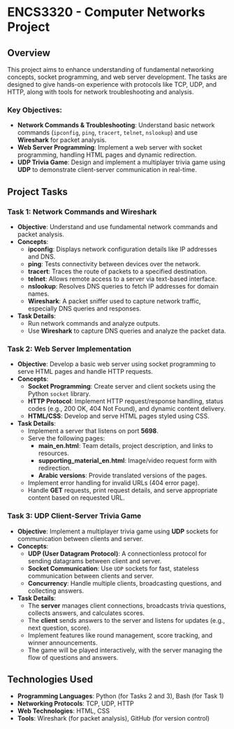 # ENCS3320 - Computer Networks Project

## Overview

This project aims to enhance understanding of fundamental networking concepts, socket programming, and web server development. The tasks are designed to give hands-on experience with protocols like TCP, UDP, and HTTP, along with tools for network troubleshooting and analysis.

### Key Objectives:
- **Network Commands & Troubleshooting**: Understand basic network commands (`ipconfig`, `ping`, `tracert`, `telnet`, `nslookup`) and use **Wireshark** for packet analysis.
- **Web Server Programming**: Implement a web server with socket programming, handling HTML pages and dynamic redirection.
- **UDP Trivia Game**: Design and implement a multiplayer trivia game using **UDP** to demonstrate client-server communication in real-time.

## Project Tasks

### Task 1: Network Commands and Wireshark
- **Objective**: Understand and use fundamental network commands and packet analysis.
- **Concepts**:
  - **ipconfig**: Displays network configuration details like IP addresses and DNS.
  - **ping**: Tests connectivity between devices over the network.
  - **tracert**: Traces the route of packets to a specified destination.
  - **telnet**: Allows remote access to a server via text-based interface.
  - **nslookup**: Resolves DNS queries to fetch IP addresses for domain names.
  - **Wireshark**: A packet sniffer used to capture network traffic, especially DNS queries and responses.
- **Task Details**:
  - Run network commands and analyze outputs.
  - Use **Wireshark** to capture DNS queries and analyze the packet data.

### Task 2: Web Server Implementation
- **Objective**: Develop a basic web server using socket programming to serve HTML pages and handle HTTP requests.
- **Concepts**:
  - **Socket Programming**: Create server and client sockets using the Python `socket` library.
  - **HTTP Protocol**: Implement HTTP request/response handling, status codes (e.g., 200 OK, 404 Not Found), and dynamic content delivery.
  - **HTML/CSS**: Develop and serve HTML pages styled using CSS.
- **Task Details**:
  - Implement a server that listens on port **5698**.
  - Serve the following pages:
    - **main_en.html**: Team details, project description, and links to resources.
    - **supporting_material_en.html**: Image/video request form with redirection.
    - **Arabic versions**: Provide translated versions of the pages.
  - Implement error handling for invalid URLs (404 error page).
  - Handle **GET** requests, print request details, and serve appropriate content based on requested URL.

### Task 3: UDP Client-Server Trivia Game
- **Objective**: Implement a multiplayer trivia game using **UDP** sockets for communication between clients and server.
- **Concepts**:
  - **UDP (User Datagram Protocol)**: A connectionless protocol for sending datagrams between client and server.
  - **Socket Communication**: Use `UDP` sockets for fast, stateless communication between clients and server.
  - **Concurrency**: Handle multiple clients, broadcasting questions, and collecting answers.
- **Task Details**:
  - The **server** manages client connections, broadcasts trivia questions, collects answers, and calculates scores.
  - The **client** sends answers to the server and listens for updates (e.g., next question, score).
  - Implement features like round management, score tracking, and winner announcements.
  - The game will be played interactively, with the server managing the flow of questions and answers.

## Technologies Used
- **Programming Languages**: Python (for Tasks 2 and 3), Bash (for Task 1)
- **Networking Protocols**: TCP, UDP, HTTP
- **Web Technologies**: HTML, CSS
- **Tools**: Wireshark (for packet analysis), GitHub (for version control)



